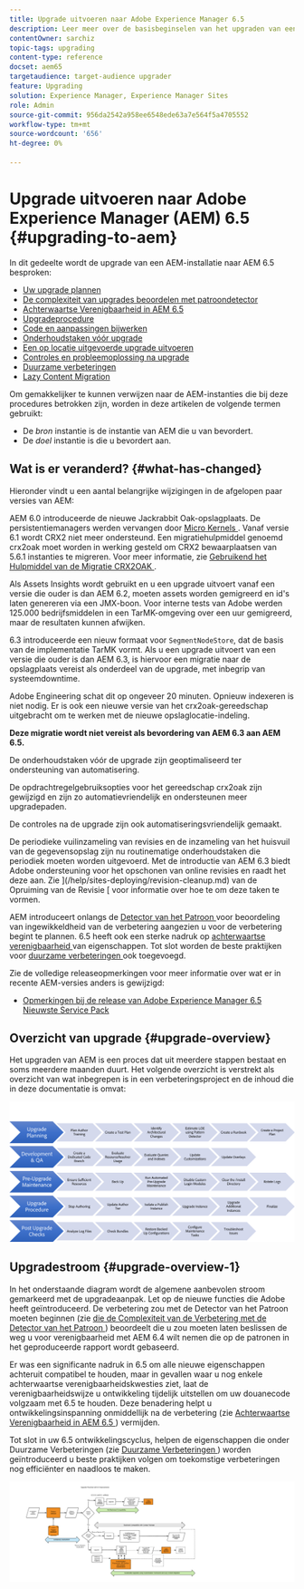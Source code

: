 ```yaml
---
title: Upgrade uitvoeren naar Adobe Experience Manager 6.5
description: Leer meer over de basisbeginselen van het upgraden van een oudere Adobe Experience Manager-installatie (AEM) naar AEM 6.5.
contentOwner: sarchiz
topic-tags: upgrading
content-type: reference
docset: aem65
targetaudience: target-audience upgrader
feature: Upgrading
solution: Experience Manager, Experience Manager Sites
role: Admin
source-git-commit: 956da2542a958ee6548ede63a7e564f5a4705552
workflow-type: tm+mt
source-wordcount: '656'
ht-degree: 0%

---
```


# Upgrade uitvoeren naar Adobe Experience Manager (AEM) 6.5 {#upgrading-to-aem}

In dit gedeelte wordt de upgrade van een AEM-installatie naar AEM 6.5 besproken:

* [Uw upgrade plannen](/help/sites-deploying/upgrade-planning.md)
* [De complexiteit van upgrades beoordelen met patroondetector](/help/sites-deploying/pattern-detector.md)
* [ Achterwaartse Verenigbaarheid in AEM 6.5 ](/help/sites-deploying/backward-compatibility.md)
  <!--* [Using Offline Reindexing To Reduce Downtime During an Upgrade](/help/sites-deploying/upgrade-offline-reindexing.md)-->
* [Upgradeprocedure](/help/sites-deploying/upgrade-procedure.md)
* [Code en aanpassingen bijwerken](/help/sites-deploying/upgrading-code-and-customizations.md)
* [Onderhoudstaken vóór upgrade](/help/sites-deploying/pre-upgrade-maintenance-tasks.md)
* [Een op locatie uitgevoerde upgrade uitvoeren](/help/sites-deploying/in-place-upgrade.md)
* [Controles en probleemoplossing na upgrade](/help/sites-deploying/post-upgrade-checks-and-troubleshooting.md)
* [Duurzame verbeteringen](/help/sites-deploying/sustainable-upgrades.md)
* [Lazy Content Migration](/help/sites-deploying/lazy-content-migration.md)

Om gemakkelijker te kunnen verwijzen naar de AEM-instanties die bij deze procedures betrokken zijn, worden in deze artikelen de volgende termen gebruikt:

* De *bron* instantie is de instantie van AEM die u van bevordert.
* De *doel* instantie is die u bevordert aan.

## Wat is er veranderd? {#what-has-changed}

Hieronder vindt u een aantal belangrijke wijzigingen in de afgelopen paar versies van AEM:

AEM 6.0 introduceerde de nieuwe Jackrabbit Oak-opslagplaats. De persistentiemanagers werden vervangen door [ Micro Kernels ](/help/sites-deploying/platform.md#contentbody_title_4). Vanaf versie 6.1 wordt CRX2 niet meer ondersteund. Een migratiehulpmiddel genoemd crx2oak moet worden in werking gesteld om CRX2 bewaarplaatsen van 5.6.1 instanties te migreren. Voor meer informatie, zie [ Gebruikend het Hulpmiddel van de Migratie CRX2OAK ](/help/sites-deploying/using-crx2oak.md).

Als Assets Insights wordt gebruikt en u een upgrade uitvoert vanaf een versie die ouder is dan AEM 6.2, moeten assets worden gemigreerd en id&#39;s laten genereren via een JMX-boon. Voor interne tests van Adobe werden 125.000 bedrijfsmiddelen in een TarMK-omgeving over een uur gemigreerd, maar de resultaten kunnen afwijken.

6.3 introduceerde een nieuw formaat voor `SegmentNodeStore`, dat de basis van de implementatie TarMK vormt. Als u een upgrade uitvoert van een versie die ouder is dan AEM 6.3, is hiervoor een migratie naar de opslagplaats vereist als onderdeel van de upgrade, met inbegrip van systeemdowntime.

Adobe Engineering schat dit op ongeveer 20 minuten. Opnieuw indexeren is niet nodig. Er is ook een nieuwe versie van het crx2oak-gereedschap uitgebracht om te werken met de nieuwe opslaglocatie-indeling.

**Deze migratie wordt niet vereist als bevordering van AEM 6.3 aan AEM 6.5.**

De onderhoudstaken vóór de upgrade zijn geoptimaliseerd ter ondersteuning van automatisering.

De opdrachtregelgebruiksopties voor het gereedschap crx2oak zijn gewijzigd en zijn zo automatievriendelijk en ondersteunen meer upgradepaden.

De controles na de upgrade zijn ook automatiseringsvriendelijk gemaakt.

De periodieke vuilinzameling van revisies en de inzameling van het huisvuil van de gegevensopslag zijn nu routinematige onderhoudstaken die periodiek moeten worden uitgevoerd. Met de introductie van AEM 6.3 biedt Adobe ondersteuning voor het opschonen van online revisies en raadt het deze aan. Zie ](/help/sites-deploying/revision-cleanup.md) van de Opruiming van de Revisie [ voor informatie over hoe te om deze taken te vormen.

AEM introduceert onlangs de [ Detector van het Patroon ](/help/sites-deploying/pattern-detector.md) voor beoordeling van ingewikkeldheid van de verbetering aangezien u voor de verbetering begint te plannen. 6.5 heeft ook een sterke nadruk op [ achterwaartse verenigbaarheid ](/help/sites-deploying/backward-compatibility.md) van eigenschappen. Tot slot worden de beste praktijken voor [ duurzame verbeteringen ](/help/sites-deploying/sustainable-upgrades.md) ook toegevoegd.

Zie de volledige releaseopmerkingen voor meer informatie over wat er in recente AEM-versies anders is gewijzigd:

* [Opmerkingen bij de release van Adobe Experience Manager 6.5 Nieuwste Service Pack](/help/release-notes/release-notes.md)

## Overzicht van upgrade {#upgrade-overview}

Het upgraden van AEM is een proces dat uit meerdere stappen bestaat en soms meerdere maanden duurt. Het volgende overzicht is verstrekt als overzicht van wat inbegrepen is in een verbeteringsproject en de inhoud die in deze documentatie is omvat:

![ screen_shot_2018-03-30at80708am ](assets/screen_shot_2018-03-30at80708am.png)

## Upgradestroom {#upgrade-overview-1}

In het onderstaande diagram wordt de algemene aanbevolen stroom gemarkeerd met de upgradeaanpak. Let op de nieuwe functies die Adobe heeft geïntroduceerd. De verbetering zou met de Detector van het Patroon moeten beginnen (zie [ die de Complexiteit van de Verbetering met de Detector van het Patroon ](/help/sites-deploying/pattern-detector.md)) beoordeelt die u zou moeten laten beslissen de weg u voor verenigbaarheid met AEM 6.4 wilt nemen die op de patronen in het geproduceerde rapport wordt gebaseerd.

Er was een significante nadruk in 6.5 om alle nieuwe eigenschappen achteruit compatibel te houden, maar in gevallen waar u nog enkele achterwaartse verenigbaarheidskwesties ziet, laat de verenigbaarheidswijze u ontwikkeling tijdelijk uitstellen om uw douanecode volgzaam met 6.5 te houden. Deze benadering helpt u ontwikkelingsinspanning onmiddellijk na de verbetering (zie [ Achterwaartse Verenigbaarheid in AEM 6.5 ](/help/sites-deploying/backward-compatibility.md)) vermijden.

Tot slot in uw 6.5 ontwikkelingscyclus, helpen de eigenschappen die onder Duurzame Verbeteringen (zie [ Duurzame Verbeteringen ](/help/sites-deploying/sustainable-upgrades.md)) worden geïntroduceerd u beste praktijken volgen om toekomstige verbeteringen nog efficiënter en naadloos te maken.

![ 6_4_upgrade_overviewflow-newpage3 ](assets/6_4_upgrade_overviewflowchart-newpage3.png)
